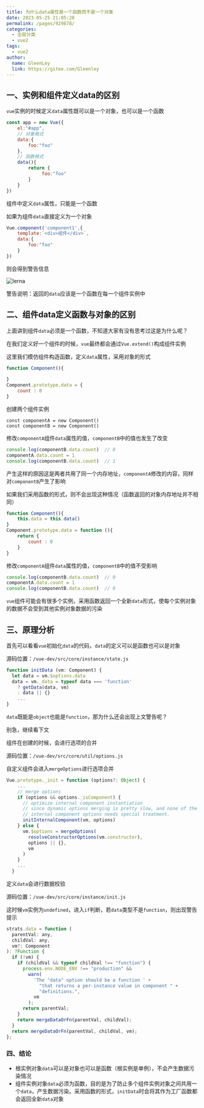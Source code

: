 ```yaml
---
title: 为什么data属性是一个函数而不是一个对象
date: 2023-05-25 21:05:28
permalink: /pages/929878/
categories:
  - 全部分类
  - vue2
tags:
  - vue2
author: 
  name: GleenLey
  link: https://gitee.com/Gleenley
---
```



## 一、实例和组件定义data的区别

`vue`实例的时候定义`data`属性既可以是一个对象，也可以是一个函数

<!-- more -->

```js
const app = new Vue({
    el:"#app",
    // 对象格式
    data:{
        foo:"foo"
    },
    // 函数格式
    data(){
        return {
             foo:"foo"
        }
    }
})
```

组件中定义`data`属性，只能是一个函数

如果为组件`data`直接定义为一个对象

```js
Vue.component('component1',{
    template:`<div>组件</div>`,
    data:{
        foo:"foo"
    }
})
```

则会得到警告信息


![lerna](/learing_record/images/vuedata01.avif)



警告说明：返回的`data`应该是一个函数在每一个组件实例中

## 二、组件data定义函数与对象的区别

上面讲到组件`data`必须是一个函数，不知道大家有没有思考过这是为什么呢？

在我们定义好一个组件的时候，`vue`最终都会通过`Vue.extend()`构成组件实例

这里我们模仿组件构造函数，定义`data`属性，采用对象的形式

```js
function Component(){
 
}
Component.prototype.data = {
	count : 0
}
```

创建两个组件实例

```
const componentA = new Component()
const componentB = new Component()
```

修改`componentA`组件`data`属性的值，`componentB`中的值也发生了改变

```js
console.log(componentB.data.count)  // 0
componentA.data.count = 1
console.log(componentB.data.count)  // 1
```

产生这样的原因这是两者共用了同一个内存地址，`componentA`修改的内容，同样对`componentB`产生了影响

如果我们采用函数的形式，则不会出现这种情况（函数返回的对象内存地址并不相同）

```js
function Component(){
	this.data = this.data()
}
Component.prototype.data = function (){
    return {
   		count : 0
    }
}
```

修改`componentA`组件`data`属性的值，`componentB`中的值不受影响

```js
console.log(componentB.data.count)  // 0
componentA.data.count = 1
console.log(componentB.data.count)  // 0
```

`vue`组件可能会有很多个实例，采用函数返回一个全新`data`形式，使每个实例对象的数据不会受到其他实例对象数据的污染

## 三、原理分析

首先可以看看`vue`初始化`data`的代码，`data`的定义可以是函数也可以是对象

源码位置：`/vue-dev/src/core/instance/state.js`

```js
function initData (vm: Component) {
  let data = vm.$options.data
  data = vm._data = typeof data === 'function'
    ? getData(data, vm)
    : data || {}
    ...
}
```
`data`既能是`object`也能是`function`，那为什么还会出现上文警告呢？

别急，继续看下文

组件在创建的时候，会进行选项的合并

源码位置：`/vue-dev/src/core/util/options.js`

自定义组件会进入`mergeOptions`进行选项合并

```js
Vue.prototype._init = function (options?: Object) {
    ...
    // merge options
    if (options && options._isComponent) {
      // optimize internal component instantiation
      // since dynamic options merging is pretty slow, and none of the
      // internal component options needs special treatment.
      initInternalComponent(vm, options)
    } else {
      vm.$options = mergeOptions(
        resolveConstructorOptions(vm.constructor),
        options || {},
        vm
      )
    }
    ...
  }
```

定义`data`会进行数据校验

源码位置：`/vue-dev/src/core/instance/init.js`

这时候`vm`实例为`undefined`，进入`if`判断，若`data`类型不是`function`，则出现警告提示

```js
strats.data = function (
  parentVal: any,
  childVal: any,
  vm?: Component
): ?Function {
  if (!vm) {
    if (childVal && typeof childVal !== "function") {
      process.env.NODE_ENV !== "production" &&
        warn(
          'The "data" option should be a function ' +
            "that returns a per-instance value in component " +
            "definitions.",
          vm
        );
      return parentVal;
    }
    return mergeDataOrFn(parentVal, childVal);
  }
  return mergeDataOrFn(parentVal, childVal, vm);
};
```

### 四、结论

- 根实例对象`data`可以是对象也可以是函数（根实例是单例），不会产生数据污染情况
- 组件实例对象`data`必须为函数，目的是为了防止多个组件实例对象之间共用一个`data`，产生数据污染。采用函数的形式，`initData`时会将其作为工厂函数都会返回全新`data`对象